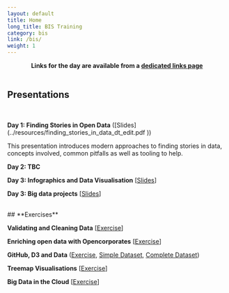 ```yaml
---
layout: default
title: Home
long_title: BIS Training
category: bis
link: /bis/
weight: 1
---
```


<div align="center">
<b>Links for the day are available from a <a target="_blank" href="Links/">dedicated links page</a></b><br/><br/>
</div>

## **Presentations**
<br>

**Day 1: Finding Stories in Open Data** ([Slides] (../resources/finding_stories_in_data_dt_edit.pdf ))

This presentation introduces modern approaches to finding stories in data, concepts involved, common pitfalls as well as tooling to help.
  
**Day 2: TBC**

**Day 3: Infographics and Data Visualisation** \[[Slides](../resources/Infographics.pdf)\]

**Day 3: Big data projects** \[[Slides](../resources/big_data.pdf)\]

<br>
## **Exercises**
<br> 

**Validating and Cleaning Data** \[[Exercise](../resources/Cleaning_Exercise.pdf)\]
		
**Enriching open data with Opencorporates** \[[Exercise](../resources/odt/Enrichingdata.pdf)\]

**GitHub, D3 and Data** ([Exercise](../resources/Github_D3_and_Data.pdf), [Simple Dataset](../resources/population.csv), [Complete Dataset](http://data.worldbank.org/indicator/SP.POP.TOTL))

**Treemap Visualisations** \[[Exercise](../resources/Treemap_Visualisations.pdf)\]

**Big Data in the Cloud** \[[Exercise](../resources/Big_data_in_the_cloud.pdf)\]
